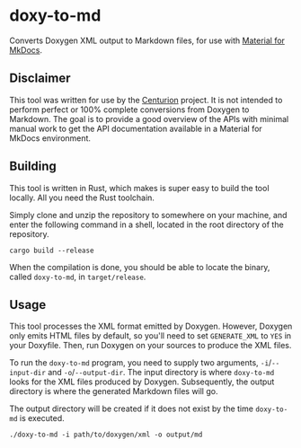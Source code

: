 # doxy-to-md

[Material for MkDocs]: https://squidfunk.github.io/mkdocs-material/

Converts Doxygen XML output to Markdown files, for use with [Material for MkDocs].

## Disclaimer

[Centurion]: https://github.com/albin-johansson/centurion/

This tool was written for use by the [Centurion] project. It is not intended to perform perfect or 100% complete
conversions from Doxygen to Markdown. The goal is to provide a good overview of the APIs with minimal manual work to get
the API documentation available in a Material for MkDocs environment.

## Building

This tool is written in Rust, which makes is super easy to build the tool locally. All you need the Rust toolchain.

Simply clone and unzip the repository to somewhere on your machine, and enter the following command in a shell, located
in the root directory of the repository.

```shell
cargo build --release
```

When the compilation is done, you should be able to locate the binary, called `doxy-to-md`, in `target/release`.

## Usage

This tool processes the XML format emitted by Doxygen. However, Doxygen only emits HTML files by default, so you'll need
to set `GENERATE_XML` to `YES` in your Doxyfile. Then, run Doxygen on your sources to produce the XML files.

To run the `doxy-to-md` program, you need to supply two arguments, `-i`/`--input-dir` and `-o`/`--output-dir`. The input
directory is where `doxy-to-md` looks for the XML files produced by Doxygen. Subsequently, the output directory is where
the generated Markdown files will go.

The output directory will be created if it does not exist by the time `doxy-to-md` is executed.

```shell
./doxy-to-md -i path/to/doxygen/xml -o output/md
```
